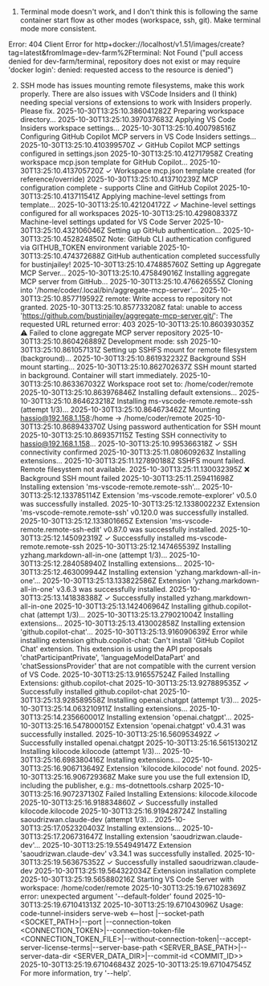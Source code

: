 1.  Terminal mode doesn't work, and I don't think this is following the same container start flow as other modes (workspace, ssh, git). Make terminal mode more consistent.

Error: 404 Client Error for http+docker://localhost/v1.51/images/create?tag=latest&fromImage=dev-farm%2Fterminal: Not Found ("pull access denied for dev-farm/terminal, repository does not exist or may require 'docker login': denied: requested access to the resource is denied")

2.  SSH mode has issues mounting remote filesystems, make this work properly. There are also issues with VSCode Insiders and (I think) needing special versions of extensions to work with Insiders properly. Please fix.
    2025-10-30T13:25:10.386041282Z Preparing workspace directory...
    2025-10-30T13:25:10.397037683Z Applying VS Code Insiders workspace settings...
    2025-10-30T13:25:10.400798516Z Configuring GitHub Copilot MCP servers in VS Code Insiders settings...
    2025-10-30T13:25:10.410399570Z ✓ GitHub Copilot MCP settings configured in settings.json
    2025-10-30T13:25:10.412717958Z Creating workspace mcp.json template for GitHub Copilot...
    2025-10-30T13:25:10.413705720Z ✓ Workspace mcp.json template created (for reference/override)
    2025-10-30T13:25:10.413710239Z MCP configuration complete - supports Cline and GitHub Copilot
    2025-10-30T13:25:10.413711541Z Applying machine-level settings from template...
    2025-10-30T13:25:10.421204172Z ✓ Machine-level settings configured for all workspaces
    2025-10-30T13:25:10.429808337Z Machine-level settings updated for VS Code Server
    2025-10-30T13:25:10.432106046Z Setting up GitHub authentication...
    2025-10-30T13:25:10.452824850Z Note: GitHub CLI authentication configured via GITHUB_TOKEN environment variable
    2025-10-30T13:25:10.474372688Z GitHub authentication completed successfully for bustinjailey!
    2025-10-30T13:25:10.474885760Z Setting up Aggregate MCP Server...
    2025-10-30T13:25:10.475849016Z Installing aggregate MCP server from GitHub...
    2025-10-30T13:25:10.476626555Z Cloning into '/home/coder/.local/bin/aggregate-mcp-server'...
    2025-10-30T13:25:10.857719592Z remote: Write access to repository not granted.
    2025-10-30T13:25:10.857733208Z fatal: unable to access 'https://github.com/bustinjailey/aggregate-mcp-server.git/': The requested URL returned error: 403
    2025-10-30T13:25:10.860393035Z ⚠ Failed to clone aggregate MCP server repository
    2025-10-30T13:25:10.860426889Z Development mode: ssh
    2025-10-30T13:25:10.861057131Z Setting up SSHFS mount for remote filesystem (background)...
    2025-10-30T13:25:10.861932232Z Background SSH mount starting...
    2025-10-30T13:25:10.862702637Z SSH mount started in background. Container will start immediately.
    2025-10-30T13:25:10.863367032Z Workspace root set to: /home/coder/remote
    2025-10-30T13:25:10.863976846Z Installing default extensions...
    2025-10-30T13:25:10.864623218Z Installing ms-vscode-remote.remote-ssh (attempt 1/3)...
    2025-10-30T13:25:10.864673462Z Mounting hassio@192.168.1.158:/home -> /home/coder/remote
    2025-10-30T13:25:10.868943370Z Using password authentication for SSH mount
    2025-10-30T13:25:10.869357115Z Testing SSH connectivity to hassio@192.168.1.158...
    2025-10-30T13:25:10.995366318Z ✓ SSH connectivity confirmed
    2025-10-30T13:25:11.080609263Z Installing extensions...
    2025-10-30T13:25:11.127890188Z SSHFS mount failed. Remote filesystem not available.
    2025-10-30T13:25:11.130032395Z ❌ Background SSH mount failed
    2025-10-30T13:25:11.259411698Z Installing extension 'ms-vscode-remote.remote-ssh'...
    2025-10-30T13:25:12.133785114Z Extension 'ms-vscode.remote-explorer' v0.5.0 was successfully installed.
    2025-10-30T13:25:12.133800223Z Extension 'ms-vscode-remote.remote-ssh' v0.120.0 was successfully installed.
    2025-10-30T13:25:12.133801665Z Extension 'ms-vscode-remote.remote-ssh-edit' v0.87.0 was successfully installed.
    2025-10-30T13:25:12.145092319Z ✓ Successfully installed ms-vscode-remote.remote-ssh
    2025-10-30T13:25:12.147465539Z Installing yzhang.markdown-all-in-one (attempt 1/3)...
    2025-10-30T13:25:12.284058940Z Installing extensions...
    2025-10-30T13:25:12.463009944Z Installing extension 'yzhang.markdown-all-in-one'...
    2025-10-30T13:25:13.133822586Z Extension 'yzhang.markdown-all-in-one' v3.6.3 was successfully installed.
    2025-10-30T13:25:13.141838388Z ✓ Successfully installed yzhang.markdown-all-in-one
    2025-10-30T13:25:13.142406964Z Installing github.copilot-chat (attempt 1/3)...
    2025-10-30T13:25:13.279021004Z Installing extensions...
    2025-10-30T13:25:13.413002858Z Installing extension 'github.copilot-chat'...
    2025-10-30T13:25:13.916090639Z Error while installing extension github.copilot-chat: Can't install 'GitHub Copilot Chat' extension. This extension is using the API proposals 'chatParticipantPrivate', 'languageModelDataPart' and 'chatSessionsProvider' that are not compatible with the current version of VS Code.
    2025-10-30T13:25:13.916557524Z Failed Installing Extensions: github.copilot-chat
    2025-10-30T13:25:13.927889535Z ✓ Successfully installed github.copilot-chat
    2025-10-30T13:25:13.928589558Z Installing openai.chatgpt (attempt 1/3)...
    2025-10-30T13:25:14.063210911Z Installing extensions...
    2025-10-30T13:25:14.235660001Z Installing extension 'openai.chatgpt'...
    2025-10-30T13:25:16.547800015Z Extension 'openai.chatgpt' v0.4.31 was successfully installed.
    2025-10-30T13:25:16.560953492Z ✓ Successfully installed openai.chatgpt
    2025-10-30T13:25:16.561513021Z Installing kilocode.kilocode (attempt 1/3)...
    2025-10-30T13:25:16.698380416Z Installing extensions...
    2025-10-30T13:25:16.906713649Z Extension 'kilocode.kilocode' not found.
    2025-10-30T13:25:16.906729368Z Make sure you use the full extension ID, including the publisher, e.g.: ms-dotnettools.csharp
    2025-10-30T13:25:16.907237130Z Failed Installing Extensions: kilocode.kilocode
    2025-10-30T13:25:16.918834860Z ✓ Successfully installed kilocode.kilocode
    2025-10-30T13:25:16.919428724Z Installing saoudrizwan.claude-dev (attempt 1/3)...
    2025-10-30T13:25:17.052320403Z Installing extensions...
    2025-10-30T13:25:17.206731647Z Installing extension 'saoudrizwan.claude-dev'...
    2025-10-30T13:25:19.554949147Z Extension 'saoudrizwan.claude-dev' v3.34.1 was successfully installed.
    2025-10-30T13:25:19.563675352Z ✓ Successfully installed saoudrizwan.claude-dev
    2025-10-30T13:25:19.564322034Z Extension installation complete
    2025-10-30T13:25:19.565880216Z Starting VS Code Server with workspace: /home/coder/remote
    2025-10-30T13:25:19.671028369Z error: unexpected argument '--default-folder' found
    2025-10-30T13:25:19.671041313Z
    2025-10-30T13:25:19.671043096Z Usage: code-tunnel-insiders serve-web <--host <HOST>|--socket-path <SOCKET_PATH>|--port <PORT>|--connection-token <CONNECTION_TOKEN>|--connection-token-file <CONNECTION_TOKEN_FILE>|--without-connection-token|--accept-server-license-terms|--server-base-path <SERVER_BASE_PATH>|--server-data-dir <SERVER_DATA_DIR>|--commit-id <COMMIT_ID>>
    2025-10-30T13:25:19.671046843Z
    2025-10-30T13:25:19.671047545Z For more information, try '--help'.

